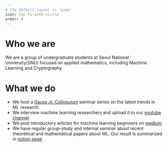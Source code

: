 ```yaml
---
# the default layout is 'page'
icon: fas fa-info-circle
order: 4
---
```


<!-- > Add Markdown syntax content to file `_tabs/about.md`{: .filepath } and it will show up on this page.
{: .prompt-tip } -->
# Who we are
We are a group of undergraduate students at Seoul National University(SNU) focused on applied mathematics, including Machine Learning and Cryptography.
# What we do
* We host a [Gauss Jr. Colloquium](https://club-gauss.github.io/posts/first-seminar/) seminar series on the latest trends in ML research.
* We interview machine learning researchers and upload it to our [youtube channel](https://www.youtube.com/)
* We post introductory articles for machine learning beginners on [medium](https://www.medium.com/)
* We have regular group-study and internal seminar about recent theoretical and mathematical papers about ML. 
  Our result is summarized in [notion page](https://notion.so/)
